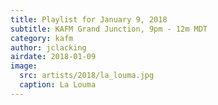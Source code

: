 ```yaml
---
title: Playlist for January 9, 2018
subtitle: KAFM Grand Junction, 9pm - 12m MDT
category: kafm
author: jclacking
airdate: 2018-01-09
image:
  src: artists/2018/la_louma.jpg
  caption: La Louma
---
```

